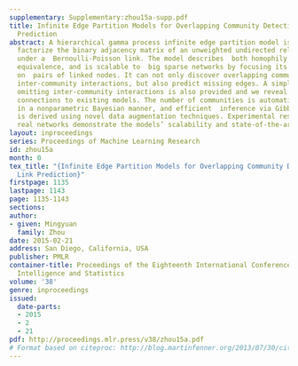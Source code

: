 ```yaml
---
supplementary: Supplementary:zhou15a-supp.pdf
title: Infinite Edge Partition Models for Overlapping Community Detection and Link
  Prediction
abstract: A hierarchical gamma process infinite edge partition model is proposed to
  factorize the binary adjacency matrix of an unweighted undirected relational network
  under a  Bernoulli-Poisson link. The model describes  both homophily and stochastic
  equivalence, and is scalable to  big sparse networks by focusing its computation
  on  pairs of linked nodes. It can not only discover overlapping communities and
  inter-community interactions, but also predict missing edges. A simplified version
  omitting inter-community interactions is also provided and we reveal its  interesting
  connections to existing models. The number of communities is automatically inferred
  in a nonparametric Bayesian manner, and efficient  inference via Gibbs sampling
  is derived using novel data augmentation techniques. Experimental results on four
  real networks demonstrate the models’ scalability and state-of-the-art performance.
layout: inproceedings
series: Proceedings of Machine Learning Research
id: zhou15a
month: 0
tex_title: "{Infinite Edge Partition Models for Overlapping Community Detection and
  Link Prediction}"
firstpage: 1135
lastpage: 1143
page: 1135-1143
sections: 
author:
- given: Mingyuan
  family: Zhou
date: 2015-02-21
address: San Diego, California, USA
publisher: PMLR
container-title: Proceedings of the Eighteenth International Conference on Artificial
  Intelligence and Statistics
volume: '38'
genre: inproceedings
issued:
  date-parts:
  - 2015
  - 2
  - 21
pdf: http://proceedings.mlr.press/v38/zhou15a.pdf
# Format based on citeproc: http://blog.martinfenner.org/2013/07/30/citeproc-yaml-for-bibliographies/
---
```

